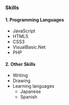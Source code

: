 ### Skills
#### 1. Programming Languages
* JavaScript 
* HTML5
* CSS3
* VisualBasic.Net
* PHP
#### 2. Other Skills
* Writing
* Drawing
* Learning languages
  * Japanese
  * Spanish
